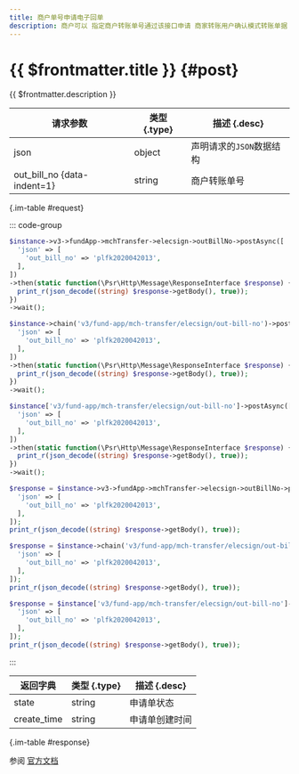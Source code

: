 ```yaml
---
title: 商户单号申请电子回单
description: 商户可以 指定商户转账单号通过该接口申请 商家转账用户确认模式转账单据 对应的电子回单。微信支付会在校验满足回单申请条件后受理回单的申请，商户后续可以通过电子回单查询接口查询回单处理进度。
---
```


# {{ $frontmatter.title }} {#post}

{{ $frontmatter.description }}

| 请求参数 | 类型 {.type} | 描述 {.desc}
| --- | --- | ---
| json | object | 声明请求的`JSON`数据结构
| out_bill_no {data-indent=1} | string | 商户转账单号

{.im-table #request}

::: code-group

```php [异步纯链式]
$instance->v3->fundApp->mchTransfer->elecsign->outBillNo->postAsync([
  'json' => [
    'out_bill_no' => 'plfk2020042013',
  ],
])
->then(static function(\Psr\Http\Message\ResponseInterface $response) {
  print_r(json_decode((string) $response->getBody(), true));
})
->wait();
```

```php [异步声明式]
$instance->chain('v3/fund-app/mch-transfer/elecsign/out-bill-no')->postAsync([
  'json' => [
    'out_bill_no' => 'plfk2020042013',
  ],
])
->then(static function(\Psr\Http\Message\ResponseInterface $response) {
  print_r(json_decode((string) $response->getBody(), true));
})
->wait();
```

```php [异步属性式]
$instance['v3/fund-app/mch-transfer/elecsign/out-bill-no']->postAsync([
  'json' => [
    'out_bill_no' => 'plfk2020042013',
  ],
])
->then(static function(\Psr\Http\Message\ResponseInterface $response) {
  print_r(json_decode((string) $response->getBody(), true));
})
->wait();
```

```php [同步纯链式]
$response = $instance->v3->fundApp->mchTransfer->elecsign->outBillNo->post([
  'json' => [
    'out_bill_no' => 'plfk2020042013',
  ],
]);
print_r(json_decode((string) $response->getBody(), true));
```

```php [同步声明式]
$response = $instance->chain('v3/fund-app/mch-transfer/elecsign/out-bill-no')->post([
  'json' => [
    'out_bill_no' => 'plfk2020042013',
  ],
]);
print_r(json_decode((string) $response->getBody(), true));
```

```php [同步属性式]
$response = $instance['v3/fund-app/mch-transfer/elecsign/out-bill-no']->post([
  'json' => [
    'out_bill_no' => 'plfk2020042013',
  ],
]);
print_r(json_decode((string) $response->getBody(), true));
```

:::

| 返回字典 | 类型 {.type} | 描述 {.desc}
| --- | --- | ---
| state | string | 申请单状态
| create_time | string | 申请单创建时间

{.im-table #response}

参阅 [官方文档](https://pay.weixin.qq.com/docs/merchant/apis/mch-trans/elecsign/accept-elecsign-by-out-no.html)
